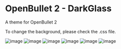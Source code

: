 # OpenBullet 2 - DarkGlass
A theme for OpenBullet 2

To change the background, please check the .css file.


![image](https://user-images.githubusercontent.com/50058811/110966146-a8ac6680-835d-11eb-844d-e9bcc11a677b.png)
![image](https://user-images.githubusercontent.com/50058811/110968121-d4c8e700-835f-11eb-828d-b39088d7480b.png)
![image](https://user-images.githubusercontent.com/50058811/110968204-eca06b00-835f-11eb-956a-0cffa6d6e276.png)
![image](https://user-images.githubusercontent.com/50058811/110974891-b961da00-8367-11eb-839a-0455227a2b90.png)
![image](https://user-images.githubusercontent.com/50058811/110975268-31c89b00-8368-11eb-9de4-7a93d934faa5.png)
![image](https://user-images.githubusercontent.com/50058811/110975646-adc2e300-8368-11eb-9cba-23396a344aac.png)

